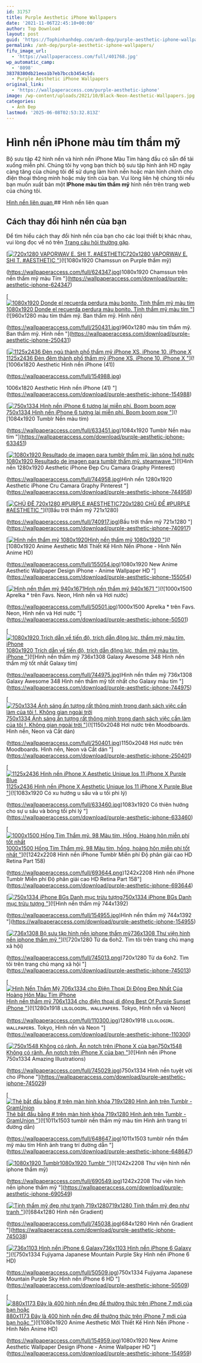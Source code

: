 ```yaml
---
id: 31757
title: Purple Aesthetic iPhone Wallpapers
date: '2021-11-06T22:45:10+00:00'
author: Top Download
layout: post
guid: 'https://Tophinhanhdep.com/anh-dep/purple-aesthetic-iphone-wallpapers/'
permalink: /anh-dep/purple-aesthetic-iphone-wallpapers/
fifu_image_url:
  - 'https://wallpaperaccess.com/full/401768.jpg'
wp_automatic_camp:
  - '8098'
38378380db21eea1b7eb7bccb3454c5d:
  - Purple Aesthetic iPhone Wallpapers
original_link:
  - 'https://wallpaperaccess.com/purple-aesthetic-iphone'
image: /wp-content/uploads/2021/10/Black-Neon-Aesthetic-Wallpapers.jpg
categories:
  - Ảnh Đẹp
lastmod: '2025-06-08T02:53:32.813Z'
---
```

# Hình nền iPhone màu tím thẩm mỹ

Bộ sưu tập 42 hình nền và hình nền iPhone Màu Tím hàng đầu có sẵn để tải xuống miễn phí. Chúng tôi hy vọng bạn thích bộ sưu tập hình ảnh HD ngày càng tăng của chúng tôi để sử dụng làm hình nền hoặc màn hình chính cho điện thoại thông minh hoặc máy tính của bạn. Vui lòng liên hệ chúng tôi nếu bạn muốn xuất bản một **IPhone màu tím thẩm mỹ** hình nền trên trang web của chúng tôi.

[Hình nền liên quan ](#related) ## Hình nền liên quan

## Cách thay đổi hình nền của bạn

Để tìm hiểu cách thay đổi hình nền của bạn cho các loại thiết bị khác nhau, vui lòng đọc về nó trên [Trang câu hỏi thường gặp](https://tophinhanhdep.com/faq/).

  
[[![720x1280 VAPORWAV E. SHI T. #AESTHETIC](https://wallpaperaccess.com/full/401768.jpg)720x1280 VAPORWAV E. SHI T. #AESTHETIC "](https://wallpaperaccess.com/download/purple-aesthetic-iphone-401768)](![1080x1920 Chamssun on Purple thẩm mỹ)

(https://wallpaperaccess.com/full/624347.jpg)1080x1920 Chamssun trên nền thẩm mỹ màu Tím "](https://wallpaperaccess.com/download/purple-aesthetic-iphone-624347)

[[![1080x1920 Donde el recuerda perdura màu bonito.  Tính thẩm mỹ màu tím](https://wallpaperaccess.com/full/624333.jpg)1080x1920 Donde el recuerda perdura màu bonito. Tính thẩm mỹ màu tím "](https://wallpaperaccess.com/download/purple-aesthetic-iphone-624333)](![960x1280 màu tím thẩm mỹ.  Ban thẩm mỹ.  Hình nền)

(https://wallpaperaccess.com/full/250431.jpg)960x1280 màu tím thẩm mỹ. Ban thẩm mỹ. Hình nền "](https://wallpaperaccess.com/download/purple-aesthetic-iphone-250431)

[[![1125x2436 Đèn ngủ thành phố thẩm mỹ iPhone XS, iPhone 10, iPhone X](https://wallpaperaccess.com/full/744952.jpg)1125x2436 Đèn đêm thành phố thẩm mỹ iPhone XS, iPhone 10, iPhone X "](https://wallpaperaccess.com/download/purple-aesthetic-iphone-744952)](![1006x1820 Aesthetic Hình nền iPhone (41))

(https://wallpaperaccess.com/full/154988.jpg)

1006x1820 Aesthetic Hình nền iPhone (41) "](https://wallpaperaccess.com/download/purple-aesthetic-iphone-154988)

[[![750x1334 Hình nền iPhone 6 tương lai miễn phí.  Boom boom pow](https://wallpaperaccess.com/full/272334.jpg)750x1334 Hình nền iPhone 6 tương lai miễn phí. Boom boom pow "](https://wallpaperaccess.com/download/purple-aesthetic-iphone-272334)](![1084x1920 Tumblr Nền màu tím)

(https://wallpaperaccess.com/full/633451.jpg)1084x1920 Tumblr Nền màu tím "](https://wallpaperaccess.com/download/purple-aesthetic-iphone-633451)

[[![1080x1920 Resultado de imagen para tumblr thẩm mỹ.  làn sóng hơi nước](https://wallpaperaccess.com/full/241575.jpg)1080x1920 Resultado de imagen para tumblr thẩm mỹ. steamwave "](https://wallpaperaccess.com/download/purple-aesthetic-iphone-241575)](![Hình nền 1280x1920 Aesthetic iPhone Đẹp Cru Camara Graphy Pinterest)

(https://wallpaperaccess.com/full/744958.jpg)Hình nền 1280x1920 Aesthetic iPhone Cru Camara Graphy Pinterest "](https://wallpaperaccess.com/download/purple-aesthetic-iphone-744958)

[[![CHỦ ĐỀ 720x1280 #PURPLE #AESTHETIC](https://wallpaperaccess.com/full/652325.jpg)720x1280 CHỦ ĐỀ #PURPLE #AESTHETIC "](https://wallpaperaccess.com/download/purple-aesthetic-iphone-652325)](![Bầu trời thẩm mỹ 721x1280)

(https://wallpaperaccess.com/full/740917.jpg)Bầu trời thẩm mỹ 721x1280 "](https://wallpaperaccess.com/download/purple-aesthetic-iphone-740917)

[[![Hình nền thẩm mỹ 1080x1920](https://wallpaperaccess.com/full/744966.jpg)Hình nền thẩm mỹ 1080x1920 "](https://wallpaperaccess.com/download/purple-aesthetic-iphone-744966)](![1080x1920 Anime Aesthetic Mới Thiết Kế Hình Nền iPhone - Hình Nền Anime HD)

(https://wallpaperaccess.com/full/155054.jpg)1080x1920 New Anime Aesthetic Wallpaper Design iPhone - Anime Wallpaper HD "](https://wallpaperaccess.com/download/purple-aesthetic-iphone-155054)

[[![Hình nền thẩm mỹ 940x1671](https://wallpaperaccess.com/full/649107.jpg)Hình nền thẩm mỹ 940x1671 "](https://wallpaperaccess.com/download/purple-aesthetic-iphone-649107)](![1000x1500 Aprelka * trên Favs.  Neon, Hình nền và Hơi nước)

(https://wallpaperaccess.com/full/50501.jpg)1000x1500 Aprelka \* trên Favs. Neon, Hình nền và Hơi nước "](https://wallpaperaccess.com/download/purple-aesthetic-iphone-50501)

[[![1080x1920 Trích dẫn về tiến độ, trích dẫn động lực, thẩm mỹ màu tím, iPhone](https://wallpaperaccess.com/full/744973.png)1080x1920 Trích dẫn về tiến độ, trích dẫn động lực, thẩm mỹ màu tím, iPhone "](https://wallpaperaccess.com/download/purple-aesthetic-iphone-744973)](![Hình nền thẩm mỹ 736x1308 Galaxy Awesome 348 Hình nền thẩm mỹ tốt nhất Galaxy tím)

(https://wallpaperaccess.com/full/744975.jpg)Hình nền thẩm mỹ 736x1308 Galaxy Awesome 348 Hình nền thẩm mỹ tốt nhất cho Galaxy màu tím "](https://wallpaperaccess.com/download/purple-aesthetic-iphone-744975)

[[![750x1334 Ánh sáng ấn tượng rất thông minh trong danh sách việc cần làm của tôi !.  Không gian ngoài trời](https://wallpaperaccess.com/full/155029.png)750x1334 Ánh sáng ấn tượng rất thông minh trong danh sách việc cần làm của tôi !. Không gian ngoài trời "](https://wallpaperaccess.com/download/purple-aesthetic-iphone-155029)](![1150x2048 Hơi nước trên Moodboards.  Hình nền, Neon và Cắt dán)

(https://wallpaperaccess.com/full/250401.jpg)1150x2048 Hơi nước trên Moodboards. Hình nền, Neon và Cắt dán "](https://wallpaperaccess.com/download/purple-aesthetic-iphone-250401)

[[![1125x2436 Hình nền iPhone X Aesthetic Unique Ios 11 iPhone X Purple Blue](https://wallpaperaccess.com/full/722340.jpg)1125x2436 Hình nền iPhone X Aesthetic Unique Ios 11 iPhone X Purple Blue "](https://wallpaperaccess.com/download/purple-aesthetic-iphone-722340)](![1083x1920 Có xu hướng u sầu và u tối phi lý)

(https://wallpaperaccess.com/full/633460.jpg)1083x1920 Có thiên hướng cho sự u sầu và bóng tối phi lý "](https://wallpaperaccess.com/download/purple-aesthetic-iphone-633460)

[[![1000x1500 Hồng Tím Thẩm mỹ.  98 Màu tím, Hồng, Hoàng hôn miễn phí tốt nhất](https://wallpaperaccess.com/full/732217.jpg)1000x1500 Hồng Tím Thẩm mỹ. 98 Màu tím, hồng, hoàng hôn miễn phí tốt nhất "](https://wallpaperaccess.com/download/purple-aesthetic-iphone-732217)](![1242x2208 Hình nền iPhone Tumblr Miễn phí Độ phân giải cao HD Retina Part 158)

(https://wallpaperaccess.com/full/693644.png)1242x2208 Hình nền iPhone Tumblr Miễn phí Độ phân giải cao HD Retina Part 158 ​​"](https://wallpaperaccess.com/download/purple-aesthetic-iphone-693644)

[[![750x1334 iPhone BGs Danh mục trừu tượng](https://wallpaperaccess.com/full/744999.jpg)750x1334 iPhone BGs Danh mục trừu tượng "](https://wallpaperaccess.com/download/purple-aesthetic-iphone-744999)](![Hình nền thẩm mỹ 744x1392)

(https://wallpaperaccess.com/full/154955.jpg)Hình nền thẩm mỹ 744x1392 "](https://wallpaperaccess.com/download/purple-aesthetic-iphone-154955)

[[![736x1308 Bộ sưu tập hình nền iphone thẩm mỹ](https://wallpaperaccess.com/full/745010.jpg)736x1308 Thư viện hình nền iphone thẩm mỹ "](https://wallpaperaccess.com/download/purple-aesthetic-iphone-745010)](![720x1280 Từ da 6oh2.  Tìm tôi trên trang chủ mạng xã hội)

(https://wallpaperaccess.com/full/745013.png)720x1280 Từ da 6oh2. Tìm tôi trên trang chủ mạng xã hội "](https://wallpaperaccess.com/download/purple-aesthetic-iphone-745013)

[[![Hình Nền Thẩm Mỹ 706x1334 cho Điện Thoại Di Động Đẹp Nhất Của Hoàng Hôn Màu Tím iPhone](https://wallpaperaccess.com/full/745016.jpg)Hình nền thẩm mỹ 706x1334 cho điện thoại di động Best Of Purple Sunset iPhone "](https://wallpaperaccess.com/download/purple-aesthetic-iphone-745016)](![1280x1918 ʟɪʟɢʟᴏɢɪʀʟ.  ᴡᴀʟʟᴘᴀᴘᴇʀs.  Tokyo, Hình nền và Neon)

(https://wallpaperaccess.com/full/110300.jpg)1280x1918 ʟɪʟɢʟᴏɢɪʀʟ. ᴡᴀʟʟᴘᴀᴘᴇʀs. Tokyo, Hình nền và Neon "](https://wallpaperaccess.com/download/purple-aesthetic-iphone-110300)

[[![750x1548 Không có rãnh.  Ẩn notch trên iPhone X của bạn](https://wallpaperaccess.com/full/745020.jpg)750x1548 Không có rãnh. Ẩn notch trên iPhone X của bạn "](https://wallpaperaccess.com/download/purple-aesthetic-iphone-745020)](![Hình nền iPhone 750x1334 Amazing Illustrations)

(https://wallpaperaccess.com/full/745029.jpg)750x1334 Hình nền tuyệt vời cho iPhone "](https://wallpaperaccess.com/download/purple-aesthetic-iphone-745029)

[[![Thẻ bắt đầu bằng # trên màn hình khóa 719x1280 Hình ảnh trên Tumblr - GramUnion](https://wallpaperaccess.com/full/745032.jpg)Thẻ bắt đầu bằng # trên màn hình khóa 719x1280 Hình ảnh trên Tumblr - GramUnion "](https://wallpaperaccess.com/download/purple-aesthetic-iphone-745032)](![1011x1503 tumblr nền thẩm mỹ màu tím Hình ảnh trang trí đường dẫn)

(https://wallpaperaccess.com/full/648647.jpg)1011x1503 tumblr nền thẩm mỹ màu tím Hình ảnh trang trí đường dẫn "](https://wallpaperaccess.com/download/purple-aesthetic-iphone-648647)

[[![1080x1920 Tumblr](https://wallpaperaccess.com/full/745034.jpg)1080x1920 Tumblr "](https://wallpaperaccess.com/download/purple-aesthetic-iphone-745034)](![1242x2208 Thư viện hình nền iphone thẩm mỹ)

(https://wallpaperaccess.com/full/690549.jpg)1242x2208 Thư viện hình nền iphone thẩm mỹ "](https://wallpaperaccess.com/download/purple-aesthetic-iphone-690549)

[[![Tính thẩm mỹ đẹp như tranh 719x1280](https://wallpaperaccess.com/full/250405.png)719x1280 Tính thẩm mỹ đẹp như tranh "](https://wallpaperaccess.com/download/purple-aesthetic-iphone-250405)](![684x1280 Hình nền Gradient)

(https://wallpaperaccess.com/full/745038.jpg)684x1280 Hình nền Gradient "](https://wallpaperaccess.com/download/purple-aesthetic-iphone-745038)

[[![736x1103 Hình nền iPhone 6 Galaxy](https://wallpaperaccess.com/full/745039.jpg)736x1103 Hình nền iPhone 6 Galaxy "](https://wallpaperaccess.com/download/purple-aesthetic-iphone-745039)](![750x1334 Fujiyama Japanese Mountain Purple Sky Hình nền iPhone 6 HD)

(https://wallpaperaccess.com/full/50509.jpg)750x1334 Fujiyama Japanese Mountain Purple Sky Hình nền iPhone 6 HD "](https://wallpaperaccess.com/download/purple-aesthetic-iphone-50509)

[[![880x1173 Đây là 400 hình nền đẹp để thưởng thức trên iPhone 7 mới của bạn hoặc](https://wallpaperaccess.com/full/241784.jpg)880x1173 Đây là 400 hình nền đẹp để thưởng thức trên iPhone 7 mới của bạn hoặc "](https://wallpaperaccess.com/download/purple-aesthetic-iphone-241784)](![1080x1920 Anime Aesthetic Mới Thiết Kế Hình Nền iPhone - Hình Nền Anime HD)

(https://wallpaperaccess.com/full/154959.jpg)1080x1920 New Anime Aesthetic Wallpaper Design iPhone - Anime Wallpaper HD "](https://wallpaperaccess.com/download/purple-aesthetic-iphone-154959)
